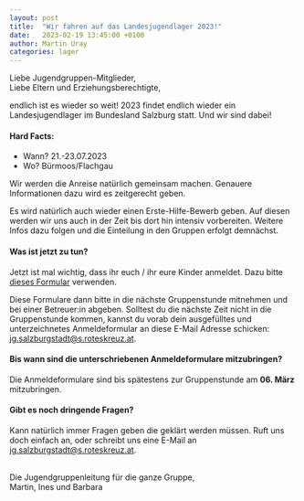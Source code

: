 ```yaml
---
layout: post
title:  "Wir fahren auf das Landesjugendlager 2023!"
date:   2023-02-19 13:45:00 +0100
author: Martin Uray
categories: lager
---
```


Liebe Jugendgruppen-Mitglieder,<br>
Liebe Eltern und Erziehungsberechtigte,

endlich ist es wieder so weit! 2023 findet endlich wieder ein Landesjugendlager 
im Bundesland Salzburg statt. Und wir sind dabei!


#### Hard Facts:
- Wann? 21.-23.07.2023
- Wo? Bürmoos/Flachgau

Wir werden die Anreise natürlich gemeinsam machen. Genauere Informationen dazu
wird es zeitgerecht geben.

Es wird natürlich auch wieder einen Erste-Hilfe-Bewerb geben. Auf diesen werden
wir uns auch in der Zeit bis dort hin intensiv vorbereiten. Weitere Infos dazu
folgen und die Einteilung in den Gruppen erfolgt demnächst.


#### Was ist jetzt zu tun?
Jetzt ist mal wichtig, dass ihr euch / ihr eure Kinder anmeldet. Dazu bitte 
[dieses Formular](https://www.red-angels.at/assets/Anmeldung_Landeslager_2023.pdf)
verwenden.

Diese Formulare dann bitte in die nächste Gruppenstunde mitnehmen und bei einer
Betreuer:in abgeben.
Solltest du die nächste Zeit nicht in die Gruppenstunde kommen, kannst du vorab
dein ausgefülltes und unterzeichnetes Anmeldeformular an diese E-Mail Adresse
schicken:
[jg.salzburgstadt@s.roteskreuz.at](mailto:jg.salzburgstadt@s.roteskreuz.at).


#### Bis wann sind die unterschriebenen Anmeldeformulare mitzubringen?
Die Anmeldeformulare sind bis spätestens zur Gruppenstunde am **06. März**
mitzubringen.

#### Gibt es noch dringende Fragen?
Kann natürlich immer Fragen geben die geklärt werden müssen. Ruft uns doch
einfach an, oder schreibt uns eine E-Mail an
[jg.salzburgstadt@s.roteskreuz.at](mailto:jg.salzburgstadt@s.roteskreuz.at).


<br>
Die Jugendgruppenleitung für die ganze Gruppe,<br>
Martin, Ines und Barbara
